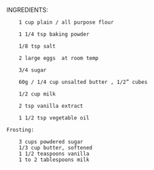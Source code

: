 INGREDIENTS:

        1 cup plain / all purpose flour 

        1 1/4 tsp baking powder 

        1/8 tsp salt

        2 large eggs  at room temp 

        3/4 sugar

        60g / 1/4 cup unsalted butter , 1/2” cubes

        1/2 cup milk

        2 tsp vanilla extract 

        1 1/2 tsp vegetable oil

    Frosting:

        3 cups powdered sugar
        1/3 cup butter, softened
        1 1/2 teaspoons vanilla
        1 to 2 tablespoons milk
       
